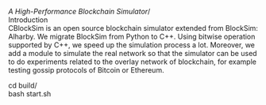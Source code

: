 *A High-Performance Blockchain Simulator*/<br>
Introduction</br>
CBlockSim is an open source blockchain simulator extended from BlockSim: Alharby. We migrate BlockSim from Python to C++. Using bitwise operation supported by C++, we speed up the simulation process a lot. Moreover, we add a module to simulate the real network so that the simulator can be used to do experiments related to the overlay network of blockchain, for example testing gossip protocols of Bitcoin or Ethereum.</br>

cd build/<br>
bash start.sh
